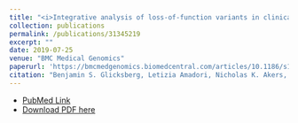 ```yaml
---
title: "<i>Integrative analysis of loss-of-function variants in clinical and genomic data reveals novel genes associated with cardiovascular traits.</i>"
collection: publications
permalink: /publications/31345219
excerpt: ""
date: 2019-07-25
venue: "BMC Medical Genomics"
paperurl: 'https://bmcmedgenomics.biomedcentral.com/articles/10.1186/s12920-019-0542-3'
citation: "Benjamin S. Glicksberg, Letizia Amadori, Nicholas K. Akers, Katyayani Sukhavasi, Oscar Franzén, Li Li, Gillian M. Belbin, Kristin L. Akers, Khader Shameer, Marcus A. Badgeley, Kipp W. Johnson, Ben Readhead, Bruce J. Darrow, Eimear E. Kenny, Christer Betsholtz, Raili Ermel, Josefin Skogsberg, Arno Ruusalepp, Eric E. Schadt, Joel T. Dudley, Hongxia Ren, Jason C. Kovacic, Chiara Giannarelli, Shuyu D. Li, Johan LM Björkegren, Rong Chen. Integrative analysis of loss-of-function variants in clinical and genomic data reveals novel genes associated with cardiovascular traits. BMC Medical Genomics 25 July 2019. doi: 10.1186/s12920-019-0542-3." 
---
```


* [PubMed Link](https://www.ncbi.nlm.nih.gov/pubmed/31345219)
* [Download PDF here](https://raw.githubusercontent.com/kippjohnson/website/master/files/31345219.pdf)

<script type='text/javascript' src='https://d1bxh8uas1mnw7.cloudfront.net/assets/embed.js'></script>
<div class='altmetric-embed' data-badge-type="medium-donut" data-doi="10.1186/s12920-019-0542-3" data-hide-no-mentions="true" data-hide-less-than="1" class="altmetric-embed"></div>


